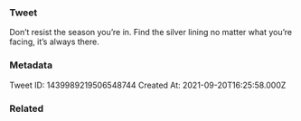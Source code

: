 ### Tweet
Don’t resist the season you’re in. Find the silver lining no matter what you’re facing, it’s always there.

### Metadata
Tweet ID: 1439989219506548744
Created At: 2021-09-20T16:25:58.000Z

### Related

